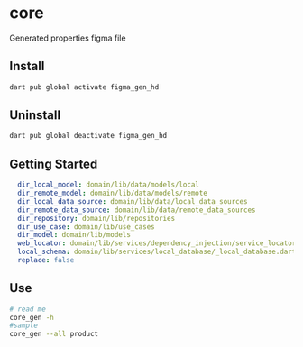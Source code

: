 # core

Generated properties figma file

## Install

```sh
dart pub global activate figma_gen_hd
```

## Uninstall

```sh
dart pub global deactivate figma_gen_hd
```

## Getting Started

```yaml
  dir_local_model: domain/lib/data/models/local
  dir_remote_model: domain/lib/data/models/remote
  dir_local_data_source: domain/lib/data/local_data_sources
  dir_remote_data_source: domain/lib/data/remote_data_sources
  dir_repository: domain/lib/repositories
  dir_use_case: domain/lib/use_cases
  dir_model: domain/lib/models
  web_locator: domain/lib/services/dependency_injection/service_locator.dart
  local_schema: domain/lib/services/local_database/_local_database.dart
  replace: false
```

## Use

```sh
# read me
core_gen -h
#sample
core_gen --all product
```
